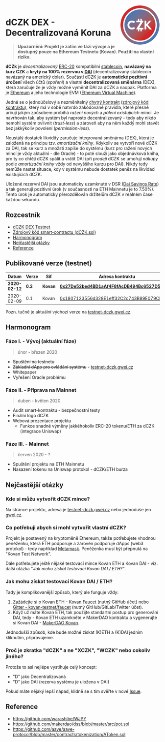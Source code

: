 <img src="https://raw.githubusercontent.com/gweicz/dCZK/master/dapp/src/img/dczk.png" width="130" height="130" align="right" />

# dCZK DEX - Decentralizovaná Koruna

> **Upozornění: Projekt je zatím ve fázi vývoje a je dostupný pouze na Ethereum Testnetu (Kovan). Použití na vlastní riziko.**

**dCZk** je *decentralizovaný* [ERC-20](https://cointelegraph.com/explained/erc-20-tokens-explained) kompatibilní [stablecoin](https://en.wikipedia.org/wiki/Stablecoin), **navázaný na kurz CZK** a **krytý na 100% rezervou v [DAI](https://medium.com/mycrypto/what-is-dai-and-how-does-it-work-742d09ba25d6)** (decentralizovaný stablecoin navázaný na americký dolar). Součástí dCZK je **automatické pozitivní úročení** všech účtů (*spoření*) a vlastní **decentralizovaná směnárna** (DEX), která zaručuje že je vždy možné vyměnit DAI za dCZK a naopak. Platforma je [Ethereum](https://ethereum.org/) a jeho technologie EVM ([Ethereum Virtual Machine](https://medium.com/mycrypto/the-ethereum-virtual-machine-how-does-it-work-9abac2b7c9e)).

Jedná se o jednoúčelový a nezměnitelný [chytrý kontrakt](https://cs.wikipedia.org/wiki/Chytr%C3%BD_kontrakt) ([zdrojový kód kontraktu](https://github.com/gweicz/dCZK/blob/master/contracts/DCZK.sol)), který má v sobě natvrdo zakódované pravidla, které přesně určují jakým způsobem probíhá *ražení nových* a *pálení existujících* mincí. Je navrhován tak, aby systém byl naprosto decentralizovaný - tedy aby nikdo nemohl systém ovlivnit (*trust-less*) a zároveň aby na něm každý mohl stavět bez jakkýkoliv povolení (*permission-less*).

Neustálý dostatek likvidity zaručuje integrovaná směnárna (DEX), která je založená na principu tzv. *amortizační knihy*. Kdykoliv se vytvoří nové dCZK za DAI, tak se kurz a množstí zapíše do systému (kurz pro ražení nových mincí je vždy aktuální - dle Oracle) - to poté slouží jako objednávková kniha, pro ty co chtějí dCZK spálit a vrátit DAI (při *prodeji* dCZK se umořují *nákupy* podle *amortizační knihy* vždy od nevyššího kurzu pro DAI). Nikdy tedy nemůže nastat situace, kdy v systému nebude dostatek peněz na likvidaci existujících dCZK.

Uložené rezervní DAI jsou automaticky uzamknuté v DSR ([Dai Savings Rate](https://ethereumprice.org/guides/article/dai-savings-rate-explained/)) a tak generují pozitivní úrok (v současnosti na ETH Mainnetu je to 7.50%). Tento úrok je automaticky přerozdělován držitelům dCZK v reálném čase každou sekundu.

## Rozcestník

* [dCZK DEX Testnet](https://testnet-dczk.gwei.cz/)
* [Zdrojový kód smart-contractu (dCZK.sol)](https://github.com/gweicz/dCZK/blob/master/contracts/DCZK.sol)
* [Harmonogram](#Harmonogram)
* [Nejčastější otázky](#nej%C4%8Dast%C4%9Bj%C5%A1%C3%AD-ot%C3%A1zky)
* [Reference](#Reference)

## Publikované verze (testnet)
Datum          | Verze   | Síť       | Adresa kontraktu  | ABI
---            | ---     | ---       | ---               | ---
**2020-02-12** | **0.2** | **Kovan** | **[0x27De52bed4BD1aAf4F8fAcDB494Bc6527D5B93b1](https://kovan.etherscan.io/address/0x27de52bed4bd1aaf4f8facdb494bc6527d5b93b1)** | **[ABI](https://raw.githubusercontent.com/gweicz/dCZK/master/dapp/src/abi/DCZK/0.2/DCZK.json)**
2020-02-09     | 0.1     | Kovan     | [0x1807123556d328E1eff32C2c743B89E079CE1f65](https://kovan.etherscan.io/address/0x1807123556d328E1eff32C2c743B89E079CE1f65) | [ABI](https://raw.githubusercontent.com/gweicz/dCZK/master/dapp/src/abi/DCZK/0.1/DCZK.json)

Pozn. tučně je aktuální výchozí verze na [testnet-dczk.gwei.cz](https://testnet-dczk.gwei.cz/).

## Harmonogram
### Fáze I. - Vývoj (aktuální fáze)
> únor - březen 2020
* ~~Spuštění na testnetu~~
* ~~Základní dApp pro ovládání systému~~ - [testnet-dczk.gwei.cz](https://testnet-dczk.gwei.cz)
* Whitepaper
* Vyřešení Oracle problému

### Fáze II. - Příprava na Mainnet
> duben - květen 2020
* Audit smart-kontraktu - bezpečnostní testy
* Finální logo dCZK
* Webová prezentace projektu
  * Funkce snadné výměny jakkéhokoliv ERC-20 tokenu/ETH za dCZK (integrace Uniswap)

### Fáze III. - Mainnet
> červen 2020 - ?
* Spuštění projektu na ETH Mainnetu
* Nasazení tokenu na Uniswap protokol - dCZK/ETH burza

## Nejčastější otázky

### Kde si můžu vytvořit dCZK mince?
Na stránce projektu, adresa je [testnet-dczk.gwei.cz](https://testnet-dczk.gwei.cz/) nebo jednoduše jen [gwei.cz](http://gwei.cz/).

### Co potřebuji abych si mohl vytvořit vlastní dCZK?
Projekt je postavený na kryptoměně Ethereum, takže potřebujete vhodnou peněženku, která ETH podporuje a zárověn podporuje dApps (web3 protokol) - tedy například [Metamask](https://metamask.io/). Peněženka musí být přepnutá na "Kovan Test Network".

Dále potřebujete ještě nějaké testovací mince Kovan ETH a Kovan DAI - viz. další otázka "*Jak mohu získat testovací Kovan DAI / ETH?"*.

### Jak mohu získat testovací Kovan DAI / ETH?
Tady je komplikovanější způsob, který ale funguje vždy:
1. Zažádejte si o Kovan ETH - [Kovan Faucet](https://faucet.kovan.network/) (nutný GitHub účet) nebo [Gitter - kovan-testnet/faucet](https://testnet-dczk.gwei.cz/) (nutný GitHub/GitLab/Twitter účet).
2. Když už máte Kovan ETH, tak použijte standartní postup pro generování DAI, tedy - Kovan ETH uzamkněte v MakerDAO kontraktu a vygenerujte si Kovan DAI - [MakerDAO Kovan](https://mcd-cdp-portal-git-develop.mkr-js-prod.now.sh/borrow?network=kovan).

Jednodušší způsob, kde bude možné získat (K)ETH a (K)DAI jedním kliknutím, připravujeme.

### Proč je zkratka "dCZK" a ne "XCZK", "WCZK" nebo cokoliv jiného?

Protože to asi nejlépe vystihuje celý koncept:
* "D" jako Decentralizovaná 
* "D" jako DAI (rezerva systému je uložena v DAI)

Pokud máte nějaký lepší nápad, klidně se s tím svěřte v nové [Issue](https://github.com/gweicz/dCZK/issues/new).

## Reference
* https://github.com/warashibe/WJPY
* https://github.com/makerdao/dss/blob/master/src/pot.sol
* https://github.com/aave/aave-protocol/blob/master/contracts/tokenization/AToken.sol
